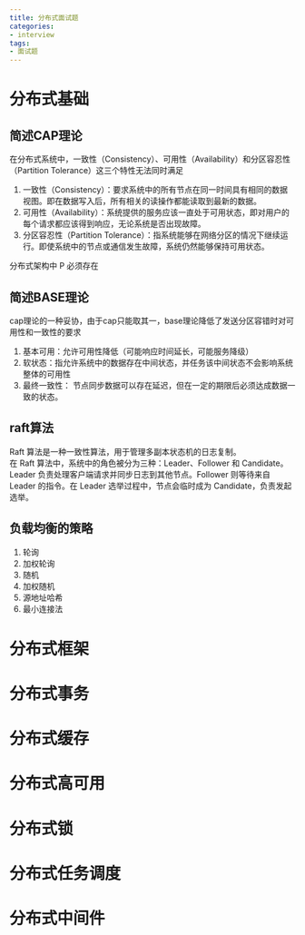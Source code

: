 ```yaml
---
title: 分布式面试题
categories: 
- interview
tags:
- 面试题
---
```




<!--more-->

# 分布式基础
## 简述CAP理论
在分布式系统中，一致性（Consistency）、可用性（Availability）和分区容忍性（Partition Tolerance）这三个特性无法同时满足  
1. 一致性（Consistency）：要求系统中的所有节点在同一时间具有相同的数据视图。即在数据写入后，所有相关的读操作都能读取到最新的数据。
2. 可用性（Availability）：系统提供的服务应该一直处于可用状态，即对用户的每个请求都应该得到响应，无论系统是否出现故障。
3. 分区容忍性（Partition Tolerance）：指系统能够在网络分区的情况下继续运行。即使系统中的节点或通信发生故障，系统仍然能够保持可用状态。

分布式架构中 P 必须存在


## 简述BASE理论
cap理论的一种妥协，由于cap只能取其一，base理论降低了发送分区容错时对可用性和一致性的要求  
1. 基本可用：允许可用性降低（可能响应时间延长，可能服务降级）
2. 软状态：指允许系统中的数据存在中间状态，并任务该中间状态不会影响系统整体的可用性
3. 最终一致性： 节点同步数据可以存在延迟，但在一定的期限后必须达成数据一致的状态。

## raft算法
Raft 算法是一种一致性算法，用于管理多副本状态机的日志复制。  
在 Raft 算法中，系统中的角色被分为三种：Leader、Follower 和 Candidate。Leader 负责处理客户端请求并同步日志到其他节点。Follower 则等待来自 Leader 的指令。在 Leader 选举过程中，节点会临时成为 Candidate，负责发起选举。

## 负载均衡的策略
1. 轮询
2. 加权轮询
3. 随机
4. 加权随机
5. 源地址哈希
6. 最小连接法



# 分布式框架


# 分布式事务

# 分布式缓存

# 分布式高可用

# 分布式锁

# 分布式任务调度

# 分布式中间件